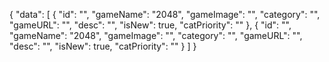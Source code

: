 {
    "data": [
      {
        "id": "",
        "gameName": "2048",
        "gameImage": "",
        "category": "",
        "gameURL": "",
        "desc": "",
        "isNew": true,
        "catPriority": ""
      },
      {
        "id": "",
        "gameName": "2048",
        "gameImage": "",
        "category": "",
        "gameURL": "",
        "desc": "",
        "isNew": true,
        "catPriority": ""
      }
    ]
  }